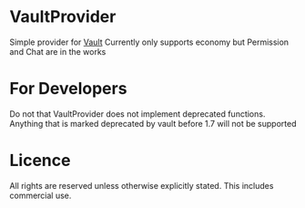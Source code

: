 # VaultProvider
Simple provider for [Vault](https://github.com/MilkBowl/Vault)
Currently only supports economy but Permission and Chat are in the works

# For Developers
Do not that VaultProvider does not implement deprecated functions.
Anything that is marked deprecated by vault before 1.7 will not be supported

# Licence
All rights are reserved unless otherwise explicitly stated.
This includes commercial use.
